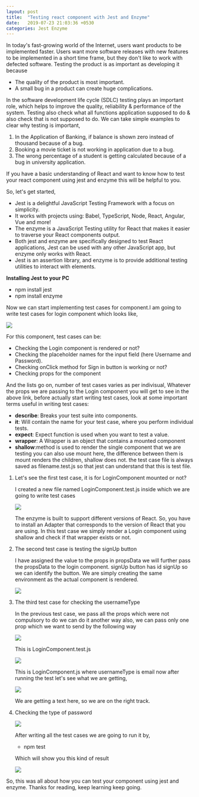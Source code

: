 ```yaml
---
layout: post
title:  "Testing react component with Jest and Enzyme"
date:   2019-07-23 21:03:36 +0530
categories: Jest Enzyme
---
```



In today&#39;s fast-growing world of the Internet, users want products to be implemented faster. Users want more software releases with new features to be implemented in a short time frame, but they don&#39;t like to work with defected software. Testing the product is as important as developing it because

-  The quality of the product is most important.
-  A small bug in a product can create huge complications.

In the software development life cycle (SDLC) testing plays an important role, which helps to improve the quality, reliability &amp; performance of the system. Testing also check what all functions application supposed to do &amp; also check that is not supposed to do. We can take simple examples to clear why testing is important,

1. In the Application of Banking, if balance is shown zero instead of thousand because of a bug.
2. Booking a movie ticket is not working in application due to a bug.
3. The wrong percentage of a student is getting calculated because of a bug in university application.

If you have a basic understanding of React and want to know how to test your react component using jest and enzyme this will be helpful to you.

So, let&#39;s get started,

-  Jest is a delightful JavaScript Testing Framework with a focus on simplicity.
- It works with projects using: Babel, TypeScript, Node, React, Angular, Vue and more!
- The enzyme is a JavaScript Testing utility for React that makes it easier to traverse your React components output.
- Both jest and enzyme are specifically designed to test React applications, Jest can be used with any other JavaScript app, but enzyme only works with React.
- Jest is an assertion library, and enzyme is to provide additional testing utilities to interact with elements.

**Installing Jest to your PC**

- npm install jest
- npm install enzyme

Now we can start implementing test cases for component.I am going to write test cases for login component which looks like,


 ![](/assets/LoginComponent.png)

For this component, test cases can be:

- Checking the Login component is rendered or not?
- Checking the placeholder names for the input field (here Username and Password).
- Checking onClick method for Sign in button is working or not?
- Checking props for the component

And the lists go on, number of test cases varies as per indivisual, Whatever the props we are passing to the Login component you will get to see in the above link, before actually start writing test cases, look at some important terms  useful in writing test cases:

- <b>describe</b>: Breaks your test suite into components.
- <b> it</b>: Will contain the name for your test case, where you perform individual tests.
- <b>expect</b>: Expect function is used when you want to test a value.
- <b>wrapper</b>: A Wrapper is an object that contains a mounted component
- <b>shallow</b>:method is used to render the single component that we are testing you can also use mount here, the difference between them is mount renders the children, shallow does not. the test case file is always saved as filename.test.js so that jest can understand that this is test file.

1. Let&#39;s see the first test case, it is for LoginComponent mounted or not?

    I created a new file named LoginComponent.test.js inside which we are going to write test  cases

    ![](/assets/1.png)

    The enzyme is built to support different versions of React. So, you have to install an Adapter that corresponds to the version of React that you are using. In this test case we simply render a Login component using shallow and check if that wrapper exists or not.
2. The second test case is testing the signUp button

    I have assigned the value to the props in propsData we will further pass the propsData to the login component. signUp button has id signUp so we can identify the button. We are simply creating the same environment as the actual component is rendered.

    ![](/assets/2.png)

3. The third test case for checking the usernameType

    In the previous test case, we pass all the props which were not compulsory to do we can do it another way also, we can pass only one prop which we want to send by the following way

    ![](/assets/3.png)

    This is LoginComponent.test.js

    ![](/assets/4.png)

    This is LoginComponent.js where usernameType is email now after running the test let&#39;s see what we are getting,

    ![](/assets/5.png)

    We are getting a text here, so we are on the right track.


4. Checking the type of password

    ![](/assets/6.png)

    After writing all the test cases we are going to run it by,

    -  npm test

    Which will show you this kind of result

    ![](/assets/7.png)


So, this was all about how you can test your component using jest and enzyme. Thanks for reading, keep learning keep going.
